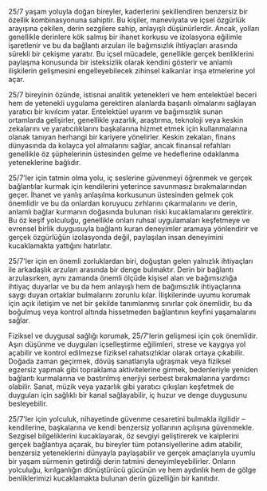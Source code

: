 25/7 yaşam yoluyla doğan bireyler, kaderlerini şekillendiren benzersiz bir özellik kombinasyonuna sahiptir. Bu kişiler, maneviyata ve içsel özgürlük arayışına çekilen, derin sezgilere sahip, anlayışlı düşünürlerdir. Ancak, yolları genellikle derinlere kök salmış bir ihanet korkusu ve izolasyona eğilimle işaretlenir ve bu da bağlantı arzuları ile bağımsızlık ihtiyaçları arasında sürekli bir çekişme yaratır. Bu içsel mücadele, genellikle gerçek benliklerini paylaşma konusunda bir isteksizlik olarak kendini gösterir ve anlamlı ilişkilerin gelişmesini engelleyebilecek zihinsel kalkanlar inşa etmelerine yol açar.

25/7 bireyinin özünde, istisnai analitik yetenekleri ve hem entelektüel beceri hem de yetenekli uygulama gerektiren alanlarda başarılı olmalarını sağlayan yaratıcı bir kıvılcım yatar. Entelektüel uyarım ve bağımsızlık sunan ortamlarda gelişirler, genellikle yazarlık, araştırma, teknoloji veya keskin zekalarını ve yaratıcılıklarını başkalarına hizmet etmek için kullanmalarına olanak tanıyan herhangi bir kariyere yönelirler. Keskin zekaları, finans dünyasında da kolayca yol almalarını sağlar, ancak finansal refahları genellikle öz şüphelerinin üstesinden gelme ve hedeflerine odaklanma yeteneklerine bağlıdır.

25/7'ler için tatmin olma yolu, iç seslerine güvenmeyi öğrenmek ve gerçek bağlantılar kurmak için kendilerini yeterince savunmasız bırakmalarından geçer. İhanet ve yanlış anlaşılma korkusunun üstesinden gelmek çok önemlidir ve bu da onlardan koruyucu zırhlarını çıkarmalarını ve derin, anlamlı bağlar kurmanın doğasında bulunan riski kucaklamalarını gerektirir. Bu öz keşif yolculuğu, genellikle onları ruhsal uygulamaları keşfetmeye ve evrensel birlik duygusuyla bağlantı kuran deneyimler aramaya yönlendirir ve gerçek özgürlüğün izolasyonda değil, paylaşılan insan deneyimini kucaklamakta yattığını hatırlatır.

25/7'ler için en önemli zorluklardan biri, doğuştan gelen yalnızlık ihtiyaçları ile arkadaşlık arzuları arasında bir denge bulmaktır. Derin bir bağlantı arzulasırken, aynı zamanda önemli ölçüde kişisel alan ve bağımsızlığa ihtiyaç duyarlar ve bu da hem anlayışlı hem de bağımsızlık ihtiyaçlarına saygı duyan ortaklar bulmalarını zorunlu kılar. İlişkilerinde uyumu korumak için açık iletişim ve net bir şekilde tanımlanmış sınırlar çok önemlidir, bu da boğulmuş veya kontrol altında hissetmeden bağlantının keyfini yaşamalarını sağlar.

Fiziksel ve duygusal sağlığı korumak, 25/7'lerin gelişmesi için çok önemlidir. Aşırı düşünme ve duyguları içselleştirme eğilimleri, strese ve kaygıya yol açabilir ve kontrol edilmezse fiziksel rahatsızlıklar olarak ortaya çıkabilir. Doğada zaman geçirmek, dövüş sanatlarıyla uğraşmak veya fiziksel egzersiz yapmak gibi topraklama aktivitelerine girmek, bedenleriyle yeniden bağlantı kurmalarına ve bastırılmış enerjiyi serbest bırakmalarına yardımcı olabilir. Sanat, müzik veya yazarlık gibi yaratıcı çıkışları keşfetmek de duyguları için sağlıklı bir kanal sağlayabilir, iç huzur ve denge duygusunu besleyebilir.

25/7'ler için yolculuk, nihayetinde güvenme cesaretini bulmakla ilgilidir – kendilerine, başkalarına ve kendi benzersiz yollarının açılışına güvenmekle. Sezgisel bilgeliklerini kucaklayarak, öz sevgiyi geliştirerek ve kalplerini gerçek bağlantıya açarak, bu bireyler tüm potansiyellerine adım atabilir, benzersiz yeteneklerini dünyayla paylaşabilir ve gerçek amaçlarıyla uyumlu bir yaşam sürmenin getirdiği derin tatmini deneyimleyebilirler. Onların yolculuğu, kırılganlığın dönüştürücü gücünün ve hem aydınlık hem de gölge benliklerimizi kucaklamakta bulunan derin güzelliğin bir kanıtıdır.
